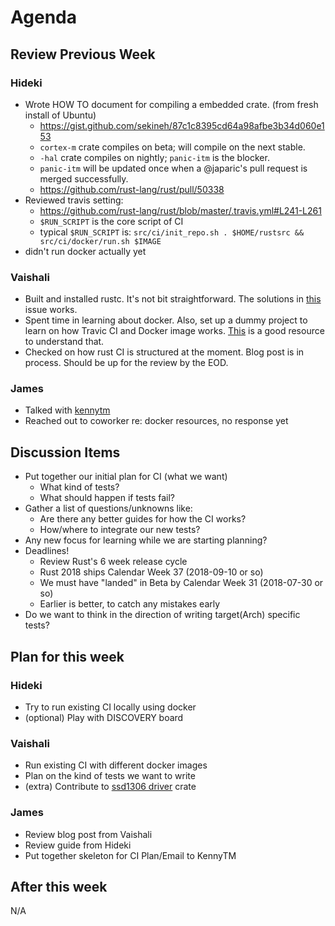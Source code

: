 # Agenda

## Review Previous Week

### Hideki

* Wrote HOW TO document for compiling a embedded crate. (from fresh install of Ubuntu)
    * https://gist.github.com/sekineh/87c1c8395cd64a98afbe3b34d060e153
    * `cortex-m` crate compiles on beta; will compile on the next stable.
    * `-hal` crate compiles on nightly; `panic-itm` is the blocker.
    * `panic-itm` will be updated once when a @japaric's pull request is merged successfully.
    * https://github.com/rust-lang/rust/pull/50338
* Reviewed travis setting:
    * https://github.com/rust-lang/rust/blob/master/.travis.yml#L241-L261
    * `$RUN_SCRIPT` is the core script of CI
    * typical `$RUN_SCRIPT` is: `src/ci/init_repo.sh . $HOME/rustsrc && src/ci/docker/run.sh $IMAGE`
* didn't run docker actually yet

### Vaishali
* Built and installed rustc. It's not bit straightforward. The solutions in [this](https://github.com/rust-lang/rust/issues/40108) issue works.
* Spent time in learning about docker. Also, set up a dummy project to learn on how Travic CI and Docker image works.
  [This](https://medium.com/mobileforgood/patterns-for-continuous-integration-with-docker-on-travis-ci-71857fff14c5) is a good resource to understand that.
* Checked on how rust CI is structured at the moment. Blog post is in process. Should be up for the review by the EOD.

### James

* Talked with [kennytm]
* Reached out to coworker re: docker resources, no response yet

[kennytm]: https://github.com/kennytm

## Discussion Items

* Put together our initial plan for CI (what we want)
    * What kind of tests?
    * What should happen if tests fail?
* Gather a list of questions/unknowns like:
    * Are there any better guides for how the CI works?
    * How/where to integrate our new tests?
* Any new focus for learning while we are starting planning?
* Deadlines!
    * Review Rust's 6 week release cycle
    * Rust 2018 ships Calendar Week 37 (2018-09-10 or so)
    * We must have "landed" in Beta by Calendar Week 31 (2018-07-30 or so)
    * Earlier is better, to catch any mistakes early
* Do we want to think in the direction of writing target(Arch) specific tests?

## Plan for this week

### Hideki

* Try to run existing CI locally using docker
* (optional) Play with DISCOVERY board

### Vaishali

* Run existing CI with different docker images
* Plan on the kind of tests we want to write
* (extra) Contribute to [ssd1306 driver](https://github.com/jamwaffles/ssd1306) crate

### James

* Review blog post from Vaishali
* Review guide from Hideki
* Put together skeleton for CI Plan/Email to KennyTM

## After this week

N/A